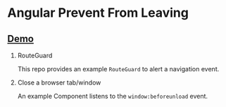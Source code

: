 # Angular Prevent From Leaving

## [Demo](https://changhuixu.github.io/prevent-from-leaving/)

1. RouteGuard

   This repo provides an example `RouteGuard` to alert a navigation event.

1. Close a browser tab/window

   An example Component listens to the `window:beforeunload` event.
